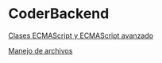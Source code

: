 # CoderBackend

[Clases ECMAScript y ECMAScript avanzado](https://github.com/Ariel-Santillan/CoderBackend/blob/main/Clases%20ECMAScript%20y%20ECMAScript%20avanzado/ProductManager.js)

[Manejo de archivos](https://github.com/Ariel-Santillan/CoderBackend/blob/main/Manejo%20de%20archivos%20en%20JavaScript/ProductManager.js)
